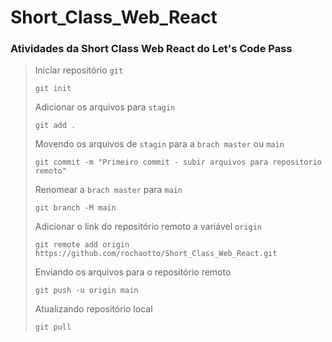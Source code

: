 # Short_Class_Web_React
### Atividades da Short Class Web React  do Let's Code Pass

> Iniciar repositório `git`
>
> `git init`
>
> Adicionar os arquivos para `stagin`
>
> `git add .`
>
> Movendo os arquivos de `stagin` para a `brach master` ou `main`
>
> `git commit -m "Primeiro commit - subir arquivos para repositorio remoto"`
>
> Renomear a `brach master` para `main`
>
> `git branch -M main`
>
> Adicionar o link do repositório remoto a variável `origin` 
>
> `git remote add origin https://github.com/rochaotto/Short_Class_Web_React.git`
>
> Enviando os arquivos para o repositório remoto
>
> `git push -u origin main`
>
> Atualizando repositório local
>
> `git pull`

